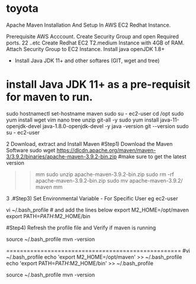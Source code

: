 # toyota

Apache Maven Installation And Setup In AWS EC2 Redhat Instance.


Prerequisite
AWS Acccount.
Create Security Group and open Required ports.
22 ..etc
Create Redhat EC2 T2.medium Instance with 4GB of RAM.
Attach Security Group to EC2 Instance.
Install java openJDK 1.8+

- Install Java JDK 11+ and other softares (GIT, wget and tree)
# install Java JDK 11+ as a pre-requisit for maven to run.

sudo hostnamectl set-hostname maven
sudo su - ec2-user
cd /opt
sudo yum install wget vim nano tree unzip git-all -y
sudo yum install java-11-openjdk-devel java-1.8.0-openjdk-devel -y
java -version
git --version
sudo su - ec2-user

2
 Download, extract and Install Maven
 #Step1) Download the Maven Software
sudo wget https://dlcdn.apache.org/maven/maven-3/3.9.2/binaries/apache-maven-3.9.2-bin.zip #make sure to get the latest version
>>mm
sudo unzip apache-maven-3.9.2-bin.zip
sudo rm -rf apache-maven-3.9.2-bin.zip
sudo mv apache-maven-3.9.2/ maven
mm


3
.#Step3) Set Environmental Variable - For Specific User eg ec2-user

vi ~/.bash_profile  # and add the lines below
export M2_HOME=/opt/maven
export PATH=$PATH:$M2_HOME/bin

#Step4) Refresh the profile file and Verify if maven is running

source ~/.bash_profile
mvn -version

===================================================
#vi ~/.bash_profile 
echo 'export M2_HOME=/opt/maven' >> ~/.bash_profile
echo 'export PATH=$PATH:$M2_HOME/bin' >> ~/.bash_profile

source ~/.bash_profile
mvn -version
